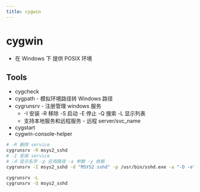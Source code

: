 ```yaml
---
title: cygwin
---
```


# cygwin

- 在 Windows 下 提供 POSIX 环境

## Tools

- cygcheck
- cygpath - 模拟环境路径转 Windows 路径
- cygrunsrv - 注册管理 windows 服务
  - -I 安装 -R 移除 -S 启动 -E 停止 -Q 搜索 -L 显示列表
  - 支持本地服务和远程服务 - 远程 server/svc_name
- cygstart
- cygwin-console-helper

```bash
# -R 删除 service
cygrunsrv -R msys2_sshd
# -I 安装 service
# -d 显示名字 -p 应用路径 -a 参数 -y 依赖
cygrunsrv -I msys2_sshd -d "MSYS2 sshd" -p /usr/bin/sshd.exe -a "-D -e" -y tcpip

cygrunsrv -L
cygrunsrv -Q msys2_sshd
```
